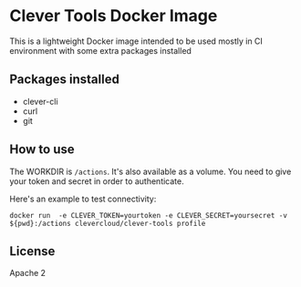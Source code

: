# Clever Tools Docker Image

This is a lightweight Docker image intended to be used mostly in CI environment
with some extra packages installed

## Packages installed

* clever-cli
* curl
* git

## How to use

The WORKDIR is `/actions`. It's also available as a volume. You need to give your token and secret in order to authenticate.

Here's an example to test connectivity:

```
docker run  -e CLEVER_TOKEN=yourtoken -e CLEVER_SECRET=yoursecret -v ${pwd}:/actions clevercloud/clever-tools profile
```

## License

Apache 2
